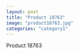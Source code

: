 ```yaml
---
layout: post
title: "Product 18763"
image: "product18763.jpg"
categories: "category1"
---
```

Product 18763
